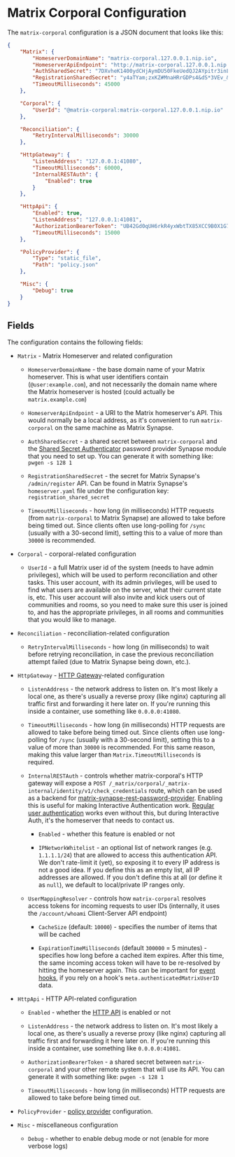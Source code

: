 # Matrix Corporal Configuration

The `matrix-corporal` configuration is a JSON document that looks like this:

```json
{
	"Matrix": {
		"HomeserverDomainName": "matrix-corporal.127.0.0.1.nip.io",
		"HomeserverApiEndpoint": "http://matrix-corporal.127.0.0.1.nip.io:41408",
		"AuthSharedSecret": "7DXvheK1400ydCHjAymDU50FkeUedQJ2AYpitr3inLpSBIdRJN4kfS5IkGYvUptF",
		"RegistrationSharedSecret": "y4aTYam;zxKZ#MnaHRrGDPs4&dS*3VEv_&Ck_;pe1=CrtM8*=7",
		"TimeoutMilliseconds": 45000
	},

	"Corporal": {
		"UserId": "@matrix-corporal:matrix-corporal.127.0.0.1.nip.io"
	},

	"Reconciliation": {
		"RetryIntervalMilliseconds": 30000
	},

	"HttpGateway": {
		"ListenAddress": "127.0.0.1:41080",
		"TimeoutMilliseconds": 60000,
		"InternalRESTAuth": {
			"Enabled": true
		}
	},

	"HttpApi": {
		"Enabled": true,
		"ListenAddress": "127.0.0.1:41081",
		"AuthorizationBearerToken": "UB42Gd0qUH6rkR4yxWbtTX85XCC9B0X1G7tFp64q9UlBjVdjZrtqaBIxFzj4dQvSiRYmxfF4hMAel6bw3xO7jnRgCGQBwBnjpPEfW1lrVAZFP3p55KxBra3mQDGrntE0",
		"TimeoutMilliseconds": 15000
	},

	"PolicyProvider": {
		"Type": "static_file",
		"Path": "policy.json"
	},

	"Misc": {
		"Debug": true
	}
}
```

## Fields

The configuration contains the following fields:

- `Matrix` - Matrix Homeserver and related configuration

	- `HomeserverDomainName` - the base domain name of your Matrix homeserver. This is what user identifiers contain (`@user:example.com`), and not necessarily the domain name where the Matrix homeserver is hosted (could actually be `matrix.example.com`)

	- `HomeserverApiEndpoint` - a URI to the Matrix homeserver's API. This would normally be a local address, as it's convenient to run `matrix-corporal` on the same machine as Matrix Synapse.

	- `AuthSharedSecret` - a shared secret between `matrix-corporal` and the [Shared Secret Authenticator](https://github.com/devture/matrix-synapse-shared-secret-auth) password provider Synapse module that you need to set up. You can generate it with something like: `pwgen -s 128 1`

	- `RegistrationSharedSecret` - the secret for Matrix Synapse's `/admin/register` API. Can be found in Matrix Synapse's `homeserver.yaml` file under the configuration key: `registration_shared_secret`

	- `TimeoutMilliseconds` - how long (in milliseconds) HTTP requests (from `matrix-corporal` to Matrix Synapse) are allowed to take before being timed out. Since clients often use long-polling for `/sync` (usually with a 30-second limit), setting this to a value of more than `30000` is recommended.

- `Corporal` - corporal-related configuration

	- `UserId` - a full Matrix user id of the system (needs to have admin privileges), which will be used to perform reconciliation and other tasks. This user account, with its admin privileges, will be used to find what users are available on the server, what their current state is, etc. This user account will also invite and kick users out of communities and rooms, so you need to make sure this user is joined to, and has the appropriate privileges, in all rooms and communities that you would like to manage.


- `Reconciliation` - reconciliation-related configuration

	- `RetryIntervalMilliseconds` - how long (in milliseconds) to wait before retrying reconciliation, in case the previous reconciliation attempt failed (due to Matrix Synapse being down, etc.).


- `HttpGateway` - [HTTP Gateway](http-gateway.md)-related configuration

	- `ListenAddress` - the network address to listen on. It's most likely a local one, as there's usually a reverse proxy (like nginx) capturing all traffic first and forwarding it here later on. If you're running this inside a container, use something like `0.0.0.0:41080`.

	- `TimeoutMilliseconds` - how long (in milliseconds) HTTP requests are allowed to take before being timed out. Since clients often use long-polling for `/sync` (usually with a 30-second limit), setting this to a value of more than `30000` is recommended. For this same reason, making this value larger than `Matrix.TimeoutMilliseconds` is required.

	- `InternalRESTAuth` - controls whether matrix-corporal's HTTP gateway will expose a `POST /_matrix/corporal/_matrix-internal/identity/v1/check_credentials` route, which can be used as a backend for [matrix-synapse-rest-password-provider](https://github.com/ma1uta/matrix-synapse-rest-password-provider). Enabling this is useful for making Interactive Authentication work. [Regular user authentication](user-authentication.md) works even without this, but during Interactive Auth, it's the homeserver that needs to contact us.
		- `Enabled` - whether this feature is enabled or not

		- `IPNetworkWhitelist` - an optional list of network ranges (e.g. `1.1.1.1/24`) that are allowed to access this authentication API. We don't rate-limit it (yet), so exposing it to every IP address is not a good idea.  If you define this as an empty list, all IP addresses are allowed. If you don't define this at all (or define it as `null`), we default to local/private IP ranges only.

	- `UserMappingResolver` - controls how `matrix-corporal` resolves access tokens for incoming requests to user IDs (internally, it uses the `/account/whoami` Client-Server API endpoint)
		- `CacheSize` (default: `10000`) - specifies the number of items that will be cached

		- `ExpirationTimeMilliseconds` (default `300000` = 5 minutes) - specifies how long before a cached item expires. After this time, the same incoming access token will have to be re-resolved by hitting the homeserver again. This can be important for [event hooks](event-hooks.md), if you rely on a hook's `meta.authenticatedMatrixUserID` data.


- `HttpApi` - HTTP API-related configuration

	- `Enabled` - whether the [HTTP API](http-api.md) is enabled or not

	- `ListenAddress` - the network address to listen on. It's most likely a local one, as there's usually a reverse proxy (like nginx) capturing all traffic first and forwarding it here later on. If you're running this inside a container, use something like `0.0.0.0:41081`.

	- `AuthorizationBearerToken` - a shared secret between `matrix-corporal` and your other remote system that will use its API. You can generate it with something like: `pwgen -s 128 1`

	- `TimeoutMilliseconds` - how long (in milliseconds) HTTP requests are allowed to take before being timed out.


- `PolicyProvider` - [policy provider](policy-providers.md) configuration.


- `Misc` - miscellaneous configuration

	- `Debug` - whether to enable debug mode or not (enable for more verbose logs)
